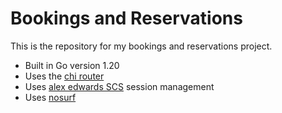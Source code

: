 # Bookings and Reservations

This  is the repository for my bookings and reservations project.

- Built in Go version 1.20
- Uses the [chi router](https://github.com/go-chi/chi)
- Uses [alex edwards SCS](https://github.com/alexedwards/scs) session management
- Uses [nosurf](https://github.com/justinas/nosurf)